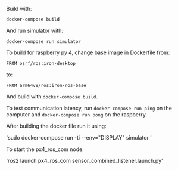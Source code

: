 Build with:
```
docker-compose build
```
And run simulator with:
```
docker-compose run simulator
```
To build for raspberry py 4, change base image in Dockerfile from:
```
FROM osrf/ros:iron-desktop
```
to:
```
FROM arm64v8/ros:iron-ros-base
```
And build with `docker-compose build`.

To test communication latency, run `docker-compose run ping` on the computer and `docker-compose run pong` on the raspberry.
 
 After building the docker file run it using:

'sudo docker-compose run -ti --env="DISPLAY" simulator '

To start the px4_ros_com node:

'ros2 launch px4_ros_com sensor_combined_listener.launch.py'
